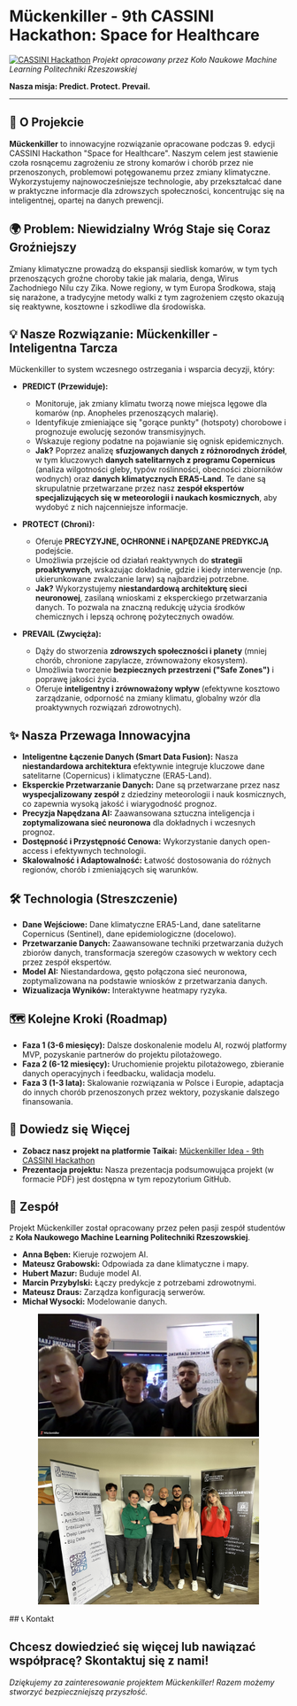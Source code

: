 # Mückenkiller - 9th CASSINI Hackathon: Space for Healthcare

[![CASSINI Hackathon](https://img.shields.io/badge/CASSINI%20Hackathon-9th%20Edition-blueviolet)](https://hackathons.cassini.eu/)
_Projekt opracowany przez Koło Naukowe Machine Learning Politechniki Rzeszowskiej_

**Nasza misja: Predict. Protect. Prevail.**

---

## 🚀 O Projekcie

**Mückenkiller** to innowacyjne rozwiązanie opracowane podczas 9. edycji CASSINI Hackathon "Space for Healthcare". Naszym celem jest stawienie czoła rosnącemu zagrożeniu ze strony komarów i chorób przez nie przenoszonych, problemowi potęgowanemu przez zmiany klimatyczne. Wykorzystujemy najnowocześniejsze technologie, aby przekształcać dane w praktyczne informacje dla zdrowszych społeczności, koncentrując się na inteligentnej, opartej na danych prewencji.

## 🌍 Problem: Niewidzialny Wróg Staje się Coraz Groźniejszy

Zmiany klimatyczne prowadzą do ekspansji siedlisk komarów, w tym tych przenoszących groźne choroby takie jak malaria, denga, Wirus Zachodniego Nilu czy Zika. Nowe regiony, w tym Europa Środkowa, stają się narażone, a tradycyjne metody walki z tym zagrożeniem często okazują się reaktywne, kosztowne i szkodliwe dla środowiska.

## 💡 Nasze Rozwiązanie: Mückenkiller - Inteligentna Tarcza

Mückenkiller to system wczesnego ostrzegania i wsparcia decyzji, który:

* **PREDICT (Przewiduje):**
    * Monitoruje, jak zmiany klimatu tworzą nowe miejsca lęgowe dla komarów (np. Anopheles przenoszących malarię).
    * Identyfikuje zmieniające się "gorące punkty" (hotspoty) chorobowe i prognozuje ewolucję sezonów transmisyjnych.
    * Wskazuje regiony podatne na pojawianie się ognisk epidemicznych.
    * **Jak?** Poprzez analizę **sfuzjowanych danych z różnorodnych źródeł**, w tym kluczowych **danych satelitarnych z programu Copernicus** (analiza wilgotności gleby, typów roślinności, obecności zbiorników wodnych) oraz **danych klimatycznych ERA5-Land**. Te dane są skrupulatnie przetwarzane przez nasz **zespół ekspertów specjalizujących się w meteorologii i naukach kosmicznych**, aby wydobyć z nich najcenniejsze informacje.

* **PROTECT (Chroni):**
    * Oferuje **PRECYZYJNE, OCHRONNE i NAPĘDZANE PREDYKCJĄ** podejście.
    * Umożliwia przejście od działań reaktywnych do **strategii proaktywnych**, wskazując dokładnie, gdzie i kiedy interwencje (np. ukierunkowane zwalczanie larw) są najbardziej potrzebne.
    * **Jak?** Wykorzystujemy **niestandardową architekturę sieci neuronowej**, zasilaną wnioskami z eksperckiego przetwarzania danych. To pozwala na znaczną redukcję użycia środków chemicznych i lepszą ochronę pożytecznych owadów.

* **PREVAIL (Zwycięża):**
    * Dąży do stworzenia **zdrowszych społeczności i planety** (mniej chorób, chronione zapylacze, zrównoważony ekosystem).
    * Umożliwia tworzenie **bezpiecznych przestrzeni ("Safe Zones")** i poprawę jakości życia.
    * Oferuje **inteligentny i zrównoważony wpływ** (efektywne kosztowo zarządzanie, odporność na zmiany klimatu, globalny wzór dla proaktywnych rozwiązań zdrowotnych).

## ✨ Nasza Przewaga Innowacyjna

* **Inteligentne Łączenie Danych (Smart Data Fusion):** Nasza **niestandardowa architektura** efektywnie integruje kluczowe dane satelitarne (Copernicus) i klimatyczne (ERA5-Land).
* **Eksperckie Przetwarzanie Danych:** Dane są przetwarzane przez nasz **wyspecjalizowany zespół** z dziedziny meteorologii i nauk kosmicznych, co zapewnia wysoką jakość i wiarygodność prognoz.
* **Precyzja Napędzana AI:** Zaawansowana sztuczna inteligencja i **zoptymalizowana sieć neuronowa** dla dokładnych i wczesnych prognoz.
* **Dostępność i Przystępność Cenowa:** Wykorzystanie danych open-access i efektywnych technologii.
* **Skalowalność i Adaptowalność:** Łatwość dostosowania do różnych regionów, chorób i zmieniających się warunków.

## 🛠️ Technologia (Streszczenie)

* **Dane Wejściowe:** Dane klimatyczne ERA5-Land, dane satelitarne Copernicus (Sentinel), dane epidemiologiczne (docelowo).
* **Przetwarzanie Danych:** Zaawansowane techniki przetwarzania dużych zbiorów danych, transformacja szeregów czasowych w wektory cech przez zespół ekspertów.
* **Model AI:** Niestandardowa, gęsto połączona sieć neuronowa, zoptymalizowana na podstawie wniosków z przetwarzania danych.
* **Wizualizacja Wyników:** Interaktywne heatmapy ryzyka.

## 🗺️ Kolejne Kroki (Roadmap)

* **Faza 1 (3-6 miesięcy):** Dalsze doskonalenie modelu AI, rozwój platformy MVP, pozyskanie partnerów do projektu pilotażowego.
* **Faza 2 (6-12 miesięcy):** Uruchomienie projektu pilotażowego, zbieranie danych operacyjnych i feedbacku, walidacja modelu.
* **Faza 3 (1-3 lata):** Skalowanie rozwiązania w Polsce i Europie, adaptacja do innych chorób przenoszonych przez wektory, pozyskanie dalszego finansowania.

## 🔗 Dowiedz się Więcej

* **Zobacz nasz projekt na platformie Taikai:** [Mückenkiller Idea - 9th CASSINI Hackathon](https://taikai.network/cassinihackathons/hackathons/space-for-healthcare/projects/cmaqzgqt502ck100kilj78jcq/idea)
* **Prezentacja projektu:** Nasza prezentacja podsumowująca projekt (w formacie PDF) jest dostępna w tym repozytorium GitHub.

## 🤝 Zespół

Projekt Mückenkiller został opracowany przez pełen pasji zespół studentów z **Koła Naukowego Machine Learning Politechniki Rzeszowskiej**.
* **Anna Bęben:** Kieruje rozwojem AI.
* **Mateusz Grabowski:** Odpowiada za dane klimatyczne i mapy.
* **Hubert Mazur:** Buduje model AI.
* **Marcin Przybylski:** Łączy predykcje z potrzebami zdrowotnymi.
* **Mateusz Draus:** Zarządza konfiguracją serwerów.
* **Michał Wysocki:** Modelowanie danych.
<p align="center">
  <img src="./team.png" alt="Zdjęcie Zespołu 1" width="400"/>
  <img src="./team_2.jpg" alt="Zdjęcie Zespołu 2" width="400"/>
</p>
## 📞 Kontakt

Chcesz dowiedzieć się więcej lub nawiązać współpracę? Skontaktuj się z nami!
---

*Dziękujemy za zainteresowanie projektem Mückenkiller! Razem możemy stworzyć bezpieczniejszą przyszłość.*
